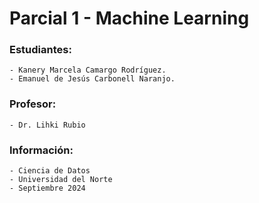 # **Parcial 1 - Machine Learning**

### Estudiantes:

    - Kanery Marcela Camargo Rodríguez.
    - Emanuel de Jesús Carbonell Naranjo.

### Profesor: 

    - Dr. Lihki Rubio 

### Información:
        
    - Ciencia de Datos
    - Universidad del Norte
    - Septiembre 2024
